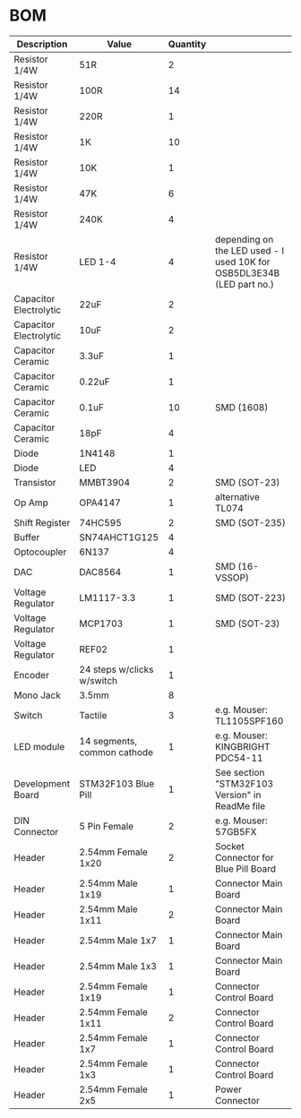 # BOM

| Description | Value | Quantity | |
| --- | --- | --- | --- |
| Resistor 1/4W | 51R | 2 | |
| Resistor 1/4W | 100R | 14 | |
| Resistor 1/4W | 220R | 1 | |
| Resistor 1/4W | 1K | 10 | |
| Resistor 1/4W | 10K | 1 | |
| Resistor 1/4W | 47K | 6 | |
| Resistor 1/4W | 240K | 4 | |
| Resistor 1/4W | LED 1-4 | 4 | depending on the LED used - I used 10K for OSB5DL3E34B (LED part no.) |
| Capacitor Electrolytic | 22uF | 2 | |
| Capacitor Electrolytic | 10uF | 2 | |
| Capacitor Ceramic | 3.3uF | 1 | |
| Capacitor Ceramic | 0.22uF | 1 | |
| Capacitor Ceramic | 0.1uF | 10 | SMD (1608) |
| Capacitor Ceramic | 18pF | 4 | |
| Diode | 1N4148 | 1 | |
| Diode | LED | 4 | |
| Transistor | MMBT3904 | 2 | SMD (SOT-23) |
| Op Amp | OPA4147 | 1 | alternative TL074 |
| Shift Register | 74HC595 | 2 | SMD (SOT-235) |
| Buffer | SN74AHCT1G125 | 4 | |
| Optocoupler | 6N137 | 4 | |
| DAC | DAC8564 | 1 | SMD (16-VSSOP) |
| Voltage Regulator | LM1117-3.3 | 1 | SMD (SOT-223) |
| Voltage Regulator | MCP1703 | 1 | SMD (SOT-23) |
| Voltage Regulator | REF02 | 1 | |
| Encoder | 24 steps w/clicks w/switch | 1 | |
| Mono Jack | 3.5mm | 8 | |
| Switch | Tactile | 3 | e.g. Mouser: TL1105SPF160 |
| LED module | 14 segments, common cathode | 1 | e.g. Mouser: KINGBRIGHT PDC54-11 ||
| Development Board | STM32F103 Blue Pill | 1 | See section "STM32F103 Version" in ReadMe file |
| DIN Connector | 5 Pin Female | 2 | e.g. Mouser: 57GB5FX |
| Header | 2.54mm Female 1x20 | 2 | Socket Connector for Blue Pill Board |
| Header | 2.54mm Male 1x19 | 1 | Connector Main Board |
| Header | 2.54mm Male 1x11 | 2 | Connector Main Board |
| Header | 2.54mm Male 1x7 | 1 | Connector Main Board |
| Header | 2.54mm Male 1x3 | 1 | Connector Main Board |
| Header | 2.54mm Female 1x19 | 1 | Connector Control Board |
| Header | 2.54mm Female 1x11 | 2 | Connector Control Board |
| Header | 2.54mm Female 1x7 | 1 | Connector Control Board |
| Header | 2.54mm Female 1x3 | 1 | Connector Control Board |
| Header | 2.54mm Female 2x5 | 1 | Power Connector |
